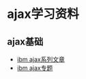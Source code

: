 # ajax学习资料

## ajax基础

* [ibm ajax系列文章](http://www.ibm.com/developerworks/library/wa-aj-ajaxhistory/index.html)
* [ibm ajax专题](http://www.ibm.com/developerworks/cn/ajax/)
